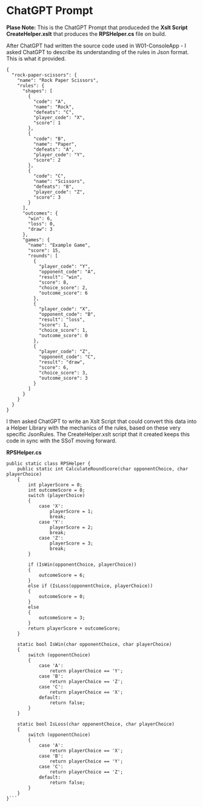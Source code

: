 # ChatGPT Prompt

**Plase Note:** This is the ChatGPT Prompt that produceded the **Xslt Script CreateHelper.xslt** that produces the **RPSHelper.cs** file on build.

After ChatGPT had written the source code used in W01-ConsoleApp - I asked ChatGPT to describe its understanding of the rules in Json format.  This is what it provided.

```
{
  "rock-paper-scissors": {
    "name": "Rock Paper Scissors",
    "rules": {
      "shapes": [
        {
          "code": "A",
          "name": "Rock",
          "defeats": "C",
          "player_code": "X",
          "score": 1
        },
        {
          "code": "B",
          "name": "Paper",
          "defeats": "A",
          "player_code": "Y",
          "score": 2
        },
        {
          "code": "C",
          "name": "Scissors",
          "defeats": "B",
          "player_code": "Z",
          "score": 3
        }
      ],
      "outcomes": {
        "win": 6,
        "loss": 0,
        "draw": 3
      },
      "games": {
        "name": "Example Game",
        "score": 15,
        "rounds": [
          {
            "player_code": "Y",
            "opponent_code": "A",
            "result": "win",
            "score": 8,
            "choice_score": 2,
            "outcome_score": 6
          },
          {
            "player_code": "X",
            "opponent_code": "B",
            "result": "loss",
            "score": 1,
            "choice_score": 1,
            "outcome_score": 0
          },
          {
            "player_code": "Z",
            "opponent_code": "C",
            "result": "draw",
            "score": 6,
            "choice_score": 3,
            "outcome_score": 3
          }
        ]
      }
    }
  }
}
```

I then asked ChatGPT to write an Xslt Script that could convert this data into a Helper Library with the mechanics of the rules, based on these very specific JsonRules.  The CreateHelper.xslt script that it created keeps this code in sync with the SSoT moving forward.

**RPSHelper.cs**
```
public static class RPSHelper {
    public static int CalculateRoundScore(char opponentChoice, char playerChoice)
    {
        int playerScore = 0;
        int outcomeScore = 0;
        switch (playerChoice)
        {
            case 'X':
                playerScore = 1;
                break;
            case 'Y':
                playerScore = 2;
                break;
            case 'Z':
                playerScore = 3;
                break;
        }

        if (IsWin(opponentChoice, playerChoice))
        {
            outcomeScore = 6;
        }
        else if (IsLoss(opponentChoice, playerChoice))
        {
            outcomeScore = 0;
        }
        else
        {
            outcomeScore = 3;
        }
        return playerScore + outcomeScore;
    }

    static bool IsWin(char opponentChoice, char playerChoice)
    {
        switch (opponentChoice)
        {
            case 'A':
                return playerChoice == 'Y';
            case 'B':
                return playerChoice == 'Z';
            case 'C':
                return playerChoice == 'X';
            default:
                return false;
        }
    }

    static bool IsLoss(char opponentChoice, char playerChoice)
    {
        switch (opponentChoice)
        {
            case 'A':
                return playerChoice == 'X';
            case 'B':
                return playerChoice == 'Y';
            case 'C':
                return playerChoice == 'Z';
            default:
                return false;
        }
    }
}```